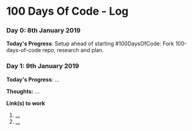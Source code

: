 # 100 Days Of Code - Log

### Day 0: 8th January 2019

**Today's Progress**: Setup ahead of starting #100DaysOfCode: Fork 100-days-of-code repo, research and plan.

### Day 1: 9th January 2019

**Today's Progress**: ...

**Thoughts:** ...

**Link(s) to work**
1. [...](https://github.com/srbrettle/100-days-of-code)
2. [...](https://github.com/srbrettle/100-days-of-code)
